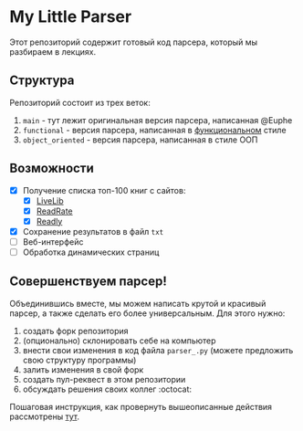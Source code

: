 # My Little Parser

Этот репозиторий содержит готовый код парсера, который мы разбираем в лекциях.

## Структура
Репозиторий состоит из трех веток:

1. `main` - тут лежит оригинальная версия парсера, написанная @Euphe
2. `functional` - версия парсера, написанная в [функциональном](https://ru.wikipedia.org/wiki/%D0%A4%D1%83%D0%BD%D0%BA%D1%86%D0%B8%D0%BE%D0%BD%D0%B0%D0%BB%D1%8C%D0%BD%D0%BE%D0%B5_%D0%BF%D1%80%D0%BE%D0%B3%D1%80%D0%B0%D0%BC%D0%BC%D0%B8%D1%80%D0%BE%D0%B2%D0%B0%D0%BD%D0%B8%D0%B5) стиле
3. `object_oriented` - версия парсера, написанная в стиле ООП

## Возможности

- [X] Получение списка топ-100 книг с сайтов:
  - [X] [LiveLib](http://www.livelib.ru/books/top)
  - [X] [ReadRate](http://readrate.com/rus/ratings/top100)
  - [X] [Readly](http://readly.ru/books/top)
- [X] Сохранение результатов в файл `txt`
- [ ] Веб-интерфейс
- [ ] Обработка динамических страниц

## Совершенствуем парсер!

Объединившись вместе, мы можем написать крутой и красивый парсер, а также сделать его более универсальным. Для этого нужно:

1. создать форк репозитория
2. (опционально) склонировать себе на компьютер
3. внести свои изменения в код файла `parser_.py` (можете предложить свою структуру программы)
4. залить изменения в свой форк
5. создать пул-реквест в этом репозитории
6. обсуждать решения своих коллег :octocat:

Пошаговая инструкция, как провернуть вышеописанные действия рассмотрены [тут](https://github.com/lambda-frela/lambda-help/blob/master/help/git.md#github).
